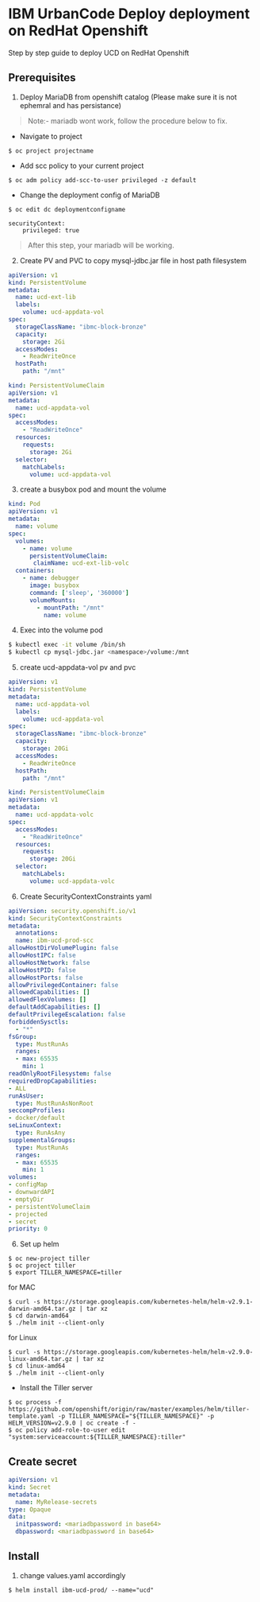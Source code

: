 # IBM UrbanCode Deploy deployment on RedHat Openshift

Step by step guide to deploy UCD on RedHat Openshift

## Prerequisites

1. Deploy MariaDB from openshift catalog (Please make sure it is not ephemral and has persistance)

> Note:- mariadb wont work, follow the procedure below to fix.

- Navigate to project

```
$ oc project projectname
```

- Add scc policy to your current project

```
$ oc adm policy add-scc-to-user privileged -z default
```

- Change the deployment config of MariaDB

```
$ oc edit dc deploymentconfigname

securityContext:
    privileged: true
```

> After this step, your mariadb will be working.

2. Create PV and PVC to copy mysql-jdbc.jar file in host path filesystem

```YAML
apiVersion: v1
kind: PersistentVolume
metadata:
  name: ucd-ext-lib
  labels:
    volume: ucd-appdata-vol
spec:
  storageClassName: "ibmc-block-bronze"
  capacity:
    storage: 2Gi
  accessModes:
    - ReadWriteOnce
  hostPath:
    path: "/mnt"
```

```YAML
kind: PersistentVolumeClaim
apiVersion: v1
metadata:
  name: ucd-appdata-vol
spec:
  accessModes:
    - "ReadWriteOnce"
  resources:
    requests:
      storage: 2Gi
  selector:
    matchLabels:
      volume: ucd-appdata-vol
```

3. create a busybox pod and mount the volume

```YAML
kind: Pod
apiVersion: v1
metadata:
  name: volume
spec:
  volumes:
    - name: volume
      persistentVolumeClaim:
       claimName: ucd-ext-lib-volc
  containers:
    - name: debugger
      image: busybox
      command: ['sleep', '360000']
      volumeMounts:
        - mountPath: "/mnt"
          name: volume
```

4. Exec into the volume pod

```sh
$ kubectl exec -it volume /bin/sh
$ kubectl cp mysql-jdbc.jar <namespace>/volume:/mnt
```

5. create ucd-appdata-vol pv and pvc

```YAML
apiVersion: v1
kind: PersistentVolume
metadata:
  name: ucd-appdata-vol
  labels:
    volume: ucd-appdata-vol
spec:
  storageClassName: "ibmc-block-bronze"
  capacity:
    storage: 20Gi
  accessModes:
    - ReadWriteOnce
  hostPath:
    path: "/mnt"
```

```YAML
kind: PersistentVolumeClaim
apiVersion: v1
metadata:
  name: ucd-appdata-volc
spec:
  accessModes:
    - "ReadWriteOnce"
  resources:
    requests:
      storage: 20Gi
  selector:
    matchLabels:
      volume: ucd-appdata-volc
```

6. Create SecurityContextConstraints yaml

```YAML
apiVersion: security.openshift.io/v1
kind: SecurityContextConstraints
metadata:
  annotations:
  name: ibm-ucd-prod-scc
allowHostDirVolumePlugin: false
allowHostIPC: false
allowHostNetwork: false
allowHostPID: false
allowHostPorts: false
allowPrivilegedContainer: false
allowedCapabilities: []
allowedFlexVolumes: []
defaultAddCapabilities: []
defaultPrivilegeEscalation: false
forbiddenSysctls:
  - "*"
fsGroup:
  type: MustRunAs
  ranges:
  - max: 65535
    min: 1
readOnlyRootFilesystem: false
requiredDropCapabilities:
- ALL
runAsUser:
  type: MustRunAsNonRoot
seccompProfiles:
- docker/default
seLinuxContext:
  type: RunAsAny
supplementalGroups:
  type: MustRunAs
  ranges:
  - max: 65535
    min: 1
volumes:
- configMap
- downwardAPI
- emptyDir
- persistentVolumeClaim
- projected
- secret
priority: 0
```

6. Set up helm

```
$ oc new-project tiller
$ oc project tiller
$ export TILLER_NAMESPACE=tiller
```

for MAC

```
$ curl -s https://storage.googleapis.com/kubernetes-helm/helm-v2.9.1-darwin-amd64.tar.gz | tar xz
$ cd darwin-amd64
$ ./helm init --client-only
```

for Linux

```
$ curl -s https://storage.googleapis.com/kubernetes-helm/helm-v2.9.0-linux-amd64.tar.gz | tar xz
$ cd linux-amd64
$ ./helm init --client-only
```

- Install the Tiller server

```
$ oc process -f https://github.com/openshift/origin/raw/master/examples/helm/tiller-template.yaml -p TILLER_NAMESPACE="${TILLER_NAMESPACE}" -p HELM_VERSION=v2.9.0 | oc create -f -
$ oc policy add-role-to-user edit "system:serviceaccount:${TILLER_NAMESPACE}:tiller"
```

## Create secret

```YAML
apiVersion: v1
kind: Secret
metadata:
  name: MyRelease-secrets
type: Opaque
data:
  initpassword: <mariadbpassword in base64>
  dbpassword: <mariadbpassword in base64>
```

## Install

1. change values.yaml accordingly

```
$ helm install ibm-ucd-prod/ --name="ucd"
```
